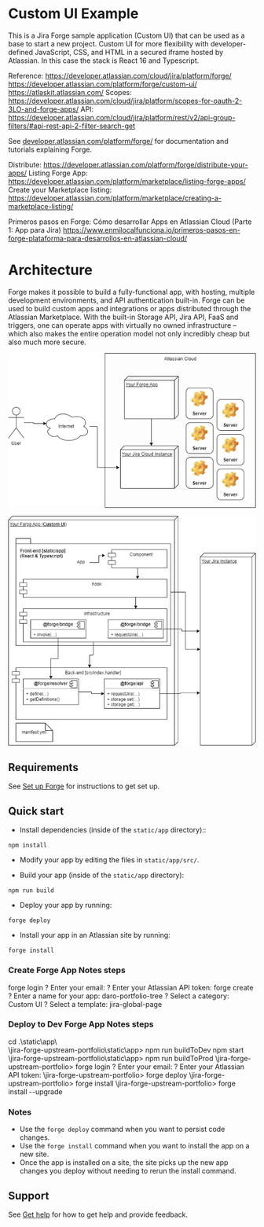 
# Custom UI Example

This is a Jira Forge sample application (Custom UI) that can be used as a base to start a new project.
Custom UI for more flexibility with developer-defined JavaScript, CSS, and HTML in a secured iframe hosted by Atlassian. In this case the stack is React 16 and Typescript.

Reference: 
https://developer.atlassian.com/cloud/jira/platform/forge/
https://developer.atlassian.com/platform/forge/custom-ui/
https://atlaskit.atlassian.com/
Scopes: https://developer.atlassian.com/cloud/jira/platform/scopes-for-oauth-2-3LO-and-forge-apps/
API: https://developer.atlassian.com/cloud/jira/platform/rest/v2/api-group-filters/#api-rest-api-2-filter-search-get

See [developer.atlassian.com/platform/forge/](https://developer.atlassian.com/platform/forge) for documentation and tutorials explaining Forge.

Distribute: https://developer.atlassian.com/platform/forge/distribute-your-apps/
Listing Forge App: https://developer.atlassian.com/platform/marketplace/listing-forge-apps/
Create your Marketplace listing: https://developer.atlassian.com/platform/marketplace/creating-a-marketplace-listing/

Primeros pasos en Forge: Cómo desarrollar Apps en Atlassian Cloud (Parte 1: App para Jira) https://www.enmilocalfunciona.io/primeros-pasos-en-forge-plataforma-para-desarrollos-en-atlassian-cloud/


# Architecture

Forge makes it possible to build a fully-functional app, with hosting, multiple development environments, and API authentication built-in. Forge can be used to build custom apps and integrations or apps distributed through the Atlassian Marketplace. With the built-in Storage API, Jira API, FaaS and triggers, one can operate apps with virtually no owned infrastructure – which also makes the entire operation model not only incredibly cheap but also much more secure.

![Forge-App-General-Architectura.png](doc/img/Forge-App-General-Architectura.png)


![Forge-App-CustomUI-Architecture.png](doc/img/Forge-App-CustomUI-Architecture.png)


## Requirements

See [Set up Forge](https://developer.atlassian.com/platform/forge/set-up-forge/) for instructions to get set up.

## Quick start
- Install dependencies (inside of the `static/app` directory)::
```
npm install
```

- Modify your app by editing the files in `static/app/src/`.

- Build your app (inside of the `static/app` directory):
```
npm run build
```

- Deploy your app by running:
```
forge deploy
```

- Install your app in an Atlassian site by running:
```
forge install
```
### Create Forge App Notes steps
forge login
? Enter your email:
? Enter your Atlassian API token:
forge create
? Enter a name for your app: daro-portfolio-tree
? Select a category: Custom UI
? Select a template: jira-global-page

### Deploy to Dev Forge App Notes steps
cd .\static\app\  
\jira-forge-upstream-portfolio\static\app> npm run buildToDev
npm start
\jira-forge-upstream-portfolio\static\app> npm run buildToProd
\jira-forge-upstream-portfolio> forge login
? Enter your email:
? Enter your Atlassian API token:
\jira-forge-upstream-portfolio> forge deploy
\jira-forge-upstream-portfolio> forge install
\jira-forge-upstream-portfolio> forge install --upgrade 

### Notes
- Use the `forge deploy` command when you want to persist code changes.
- Use the `forge install` command when you want to install the app on a new site.
- Once the app is installed on a site, the site picks up the new app changes you deploy without needing to rerun the install command.

## Support

See [Get help](https://developer.atlassian.com/platform/forge/get-help/) for how to get help and provide feedback.